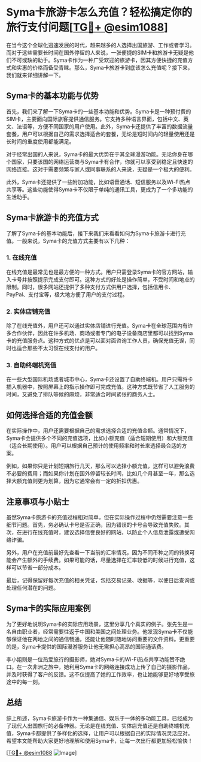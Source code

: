# Syma卡旅游卡怎么充值？轻松搞定你的旅行支付问题[[TG💪+ @esim1088](https://t.me/s/esim1088)]

在当今这个全球化迅速发展的时代，越来越多的人选择出国旅游、工作或者学习。而对于这些需要长时间在国外停留的人来说，一张便捷的SIM卡和旅游卡无疑是他们不可或缺的助手。Syma卡作为一种广受欢迎的旅游卡，因其方便快捷的充值方式和实惠的价格而备受青睐。那么，Syma卡旅游卡到底该怎么充值呢？接下来，我们就来详细讲解一下。

## Syma卡的基本功能与优势

首先，我们来了解一下Syma卡的一些基本功能和优势。Syma卡是一种预付费的SIM卡，主要面向国际旅客提供通信服务。它支持多种语言界面，包括中文、英文、法语等，方便不同国家的用户使用。此外，Syma卡还提供了丰富的数据流量套餐，用户可以根据自己的需求选择适合的套餐，无论是短时间内的轻量使用还是长时间的重度使用都能满足。

对于经常出国的人来说，Syma卡的最大优势在于其全球漫游功能。无论你身在哪个国家，只要该国的网络运营商与Syma卡有合作，你就可以享受到稳定且快速的网络连接。这对于需要频繁与家人或同事联系的人来说，无疑是一个极大的便利。

此外，Syma卡还提供了一些附加功能，比如语音通话、短信服务以及Wi-Fi热点共享等。这些功能使得Syma卡不仅限于单纯的通讯工具，更成为了一个多功能的生活助手。

## Syma卡旅游卡的充值方式

了解了Syma卡的基本功能后，接下来我们来看看如何为Syma卡旅游卡进行充值。一般来说，Syma卡的充值方式主要有以下几种：

### 1. 在线充值

在线充值是最常见也是最方便的一种方式。用户只需登录Syma卡的官方网站，输入卡号并按照提示完成支付即可。这种方式的好处是操作简单，不受时间和地点的限制。同时，很多网站还提供了多种支付方式供用户选择，包括信用卡、PayPal、支付宝等，极大地方便了用户的支付过程。

### 2. 实体店铺充值

除了在线充值外，用户还可以通过实体店铺进行充值。Syma卡在全球范围内有许多合作伙伴，因此在许多机场、商场或者专门的电子设备商店里都可以找到Syma卡的充值服务点。这种方式的优点是可以面对面咨询工作人员，确保充值无误，同时也适合那些不太习惯在线支付的用户。

### 3. 自助终端机充值

在一些大型国际机场或者城市中心，Syma卡还设置了自助终端机。用户只需将卡插入机器中，按照屏幕上的指示操作即可完成充值。这种方式既节省了人工服务的时间，又避免了排队等候的麻烦，非常适合时间紧张的商务人士。

## 如何选择合适的充值金额

在实际操作中，用户还需要根据自己的需求选择合适的充值金额。通常情况下，Syma卡会提供多个不同的充值选项，比如小额充值（适合短期使用）和大额充值（适合长期使用）。用户可以根据自己预计的使用频率和时长来选择最合适的方案。

例如，如果你只是计划短期旅行几天，那么可以选择小额充值，这样可以避免浪费不必要的费用；而如果你计划在国外停留较长时间，比如几个月甚至一年，那么选择大额充值则更为划算，因为它通常会有一定的折扣优惠。

## 注意事项与小贴士

虽然Syma卡旅游卡的充值过程相对简单，但在实际操作过程中仍然需要注意一些细节问题。首先，务必确认卡号是否正确，因为错误的卡号会导致充值失败。其次，在进行在线充值时，建议选择信誉良好的网站，以防止个人信息泄露或遭受网络诈骗。

另外，用户在充值前最好先查看一下当前的汇率情况，因为不同币种之间的转换可能会产生额外的手续费。如果可能的话，尽量选择在汇率较低的时候进行充值，这样可以节省一部分成本。

最后，记得保留好每次充值的相关凭证，包括交易记录、收据等，以便日后查询或处理任何潜在的问题。

## Syma卡的实际应用案例

为了更好地说明Syma卡的实际应用场景，这里分享几个真实的例子。张先生是一名自由职业者，经常需要往返于中国和美国之间处理业务。他发现Syma卡不仅能够保证他在两地之间的通信畅通，还能让他随时随地访问重要的文件资料。更重要的是，Syma卡提供的国际漫游服务让他无需担心高昂的国际通话费。

李小姐则是一位热爱旅行的摄影师，她对Syma卡的Wi-Fi热点共享功能赞不绝口。在一次非洲之旅中，她利用Syma卡的网络连接成功上传了自己的摄影作品，并及时获得了客户的反馈。这不仅提高了她的工作效率，也让她能够更好地享受旅途中的每一刻。

## 总结

综上所述，Syma卡旅游卡作为一种集通信、娱乐于一体的多功能工具，已经成为了现代人出国旅行的必备神器。无论是在线充值、实体店充值还是自助终端机充值，Syma卡都提供了多样化的选择，让用户可以根据自己的实际情况灵活应对。希望本文能帮助大家更好地理解和使用Syma卡，让每一次出行都更加轻松愉快！

[[TG💪+ @esim1088](https://t.me/s/esim1088) ![Image](https://i.postimg.cc/4NQfJmqS/Snipaste-2025-05-13-00-14-12.png)]